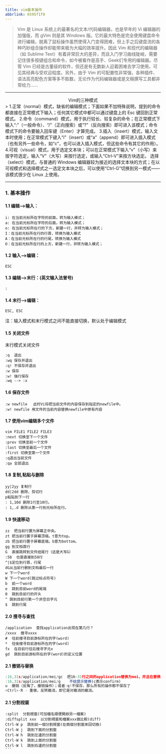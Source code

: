```yaml
---
title: vim基本操作
abbrlink: 6595f1f0
---
```

> Vim 是 Linux 系统上的最著名的文本/代码编辑器，也是早年的 Vi 编辑器的加强版，而 gVim 则是其 Windows 版。它的最大特色是完全使用键盘命令进行编辑，脱离了鼠标操作虽然使得入门变得困难，但上手之后键盘流的各种巧妙组合操作却能带来极为大幅的效率提升。因此 Vim 和现代的编辑器（如 Sublime Text）有着非常巨大的差异，而且入门学习曲线陡峭，需要记住很多按键组合和命令，如今被看作是高手、Geek们专用的编辑器。尽管 Vim 已经是古董级的软件，但还是有无数新人迎着困难去学习使用，可见其经典与受欢迎程度。另外，由于 Vim 的可配置性非常强，各种插件、语法高亮配色方案等多不胜数，无论作为代码编辑器或是文稿撰写工具都非常给力……

----
<center>Vim的三种模式</center>
> 1.正常（normal）模式，缺省的编辑模式；下面如果不加特殊说明，提到的命令都直接在正常模式下输入；任何其它模式中都可以通过键盘上的 Esc 键回到正常模式。  
2.命令（command）模式，用于执行较长、较复杂的命令；在正常模式下输入“:”（一般命令）、“/”（正向搜索）或“?”（反向搜索）即可进入该模式；命令模式下的命令要输入回车键（Enter）才算完成。  
3.插入（insert）模式，输入文本时使用；在正常模式下键入“i”（insert）或“a”（append）即可进入插入模式（也有另外一些命令，如“c”，也可以进入插入模式，但这些命令有其它的作用）。  
4.可视（visual）模式，用于选定文本块；可以在正常模式下输入“v”（小写）来按字符选定，输入“V”（大写）来按行选定，或输入“Ctrl-V”来按方块选定。
选择（select）模式，与普通的 Windows 编辑器较为接近的选择文本块的方式；在以可视模式和选择模式之一选定文本块之后，可以使用“Ctrl-G”切换到另一模式——该模式很少在 Linux 上使用。

---
### 1. 基本操作
#### 1.1 编辑-->输入：

    i: 在当前光标所在字符的前面，转为输入模式；
    a: 在当前光标所在字符的后面，转为输入模式；
    o: 在当前光标所在行的下方，新建一行，并转为输入模式；
    I：在当前光标所在行的行首，转换为输入模式
    A：在当前光标所在行的行尾，转换为输入模式
    O：在当前光标所在行的上方，新建一行，并转为输入模式；
#### 1.2 输入-->编辑：

    ESC
#### 1.3 编辑-->末行：(英文输入法冒号)

    :
#### 1.4 末行-->编辑：

    ESC, ESC
注：输入模式和末行模式之间不能直接切换，默认处于编辑模式

#### 1.5 关闭文件

末行模式关闭文件
```
:q  退出
:wq 保存并退出
:q! 不保存并退出
:w 保存
:w! 强行保存
:wq --> :x
```
#### 1.6 保存文件
```
:w newfile 　此时Vi将把当前文件的内容保存到指定的newfile中。
:w! newfile 用文件的当前内容替换newfile中原有内容
```
#### 1.7 使用vim编辑多个文件
```
vim FILE1 FILE2 FILE3
:next 切换至下一个文件
:prev 切换至前一个文件
:last 切换至最后一个文件
:first 切换至第一个文件
:q退出当前文件
:qa 全部退出
```
#### 1.8 复制,粘贴与删除
```
yy|2yy 复制行
dd|2dd 删除、剪切行
p粘贴到下一行
: 1,10d 删除1行至10行。
: 1,.d 删除从第一行到光标所在行。
```
#### 1.9 快速移动
```
zz  把当前行置为屏幕正中央。
zt 把当前行置于屏幕顶端。t意为top。
zb 把当前行置于屏幕底端。b意为bottom。
gg 到文档首行
G  直接跳转到文件结尾行（这是大写G）
:58  也是直接到58行
^|$定位到行首，行尾
dG从当前行删到文档最后一行
w 下一个word
W 下一个word(跳过标点符号)
b  前一个word
e  跳到目前word的尾端
0  跳到目前行的开头
^ 跳到目前行第一个非空白字元
$  跳到行尾
```
#### 2.0 搜寻与查找
```
/application  查找application出现在第几行？
/xxxx  搜寻xxxx
#  往前搜寻目前游标所在的字(word)
*  往後搜寻目前游标所在的字(word)
fx  在目前行往后搜寻字元x
gd  跳到目前游标所在的字(word)的定义位置
```
#### 2.1 撤销与替换
```js
:16,31s/application/mei/gc  把16~31行之间的application替换为mei，并且在替换的时候给提示
:16,31s/application/mei/g    不给提示替换(c表示confirm)
u  撤销（反悔了，撤销操作）；或者:q!不保存，那么所有的操作都不保存了
<Ctrl>-R - 重做，反转撤消，即它是对撤消的撤消。
```

#### 2.1 分割视窗
````
:split  分割視窗(可加檔名順便開啟另一檔案)
:diffsplit xxx  以分割視窗和檔案xxx做比較(diff)
Ctrl-W p  跳到前一個分割視窗(在兩個分割窗來回切換)
Ctrl-W j  跳到下面的分割窗
Ctrl-W h  跳到左邊的分割窗
Ctrl-W k  跳到上面的分割窗
Ctrl-W l  跳到右邊的分割窗
```
